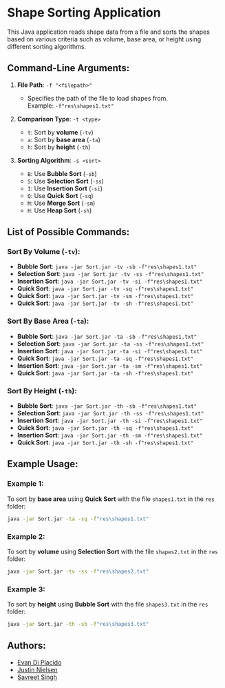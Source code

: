 # Shape Sorting Application

This Java application reads shape data from a file and sorts the shapes based on various criteria such as volume, base area, or height using different sorting algorithms.

## Command-Line Arguments:

1. **File Path**: `-f "<filepath>"`  
   - Specifies the path of the file to load shapes from.  
   Example: `-f"res\shapes1.txt"`

2. **Comparison Type**: `-t <type>`  
   - `t`: Sort by **volume** (`-tv`)  
   - `a`: Sort by **base area** (`-ta`)  
   - `h`: Sort by **height** (`-th`)

3. **Sorting Algorithm**: `-s <sort>`  
   - `B`: Use **Bubble Sort** (`-sb`)  
   - `S`: Use **Selection Sort** (`-ss`)  
   - `I`: Use **Insertion Sort** (`-si`)  
   - `Q`: Use **Quick Sort** (`-sq`)
   - `M`: Use **Merge Sort** (`-sm`)
   - `H`: Use **Heap Sort** (`-sh`)

## List of Possible Commands:

### Sort By Volume (`-tv`):
- **Bubble Sort**: `java -jar Sort.jar -tv -sb -f"res\shapes1.txt"`
- **Selection Sort**: `java -jar Sort.jar -tv -ss -f"res\shapes1.txt"`
- **Insertion Sort**: `java -jar Sort.jar -tv -si -f"res\shapes1.txt"`
- **Quick Sort**: `java -jar Sort.jar -tv -sq -f"res\shapes1.txt"`
- **Quick Sort**: `java -jar Sort.jar -tv -sm -f"res\shapes1.txt"`
- **Quick Sort**: `java -jar Sort.jar -tv -sh -f"res\shapes1.txt"`

### Sort By Base Area (`-ta`):
- **Bubble Sort**: `java -jar Sort.jar -ta -sb -f"res\shapes1.txt"`
- **Selection Sort**: `java -jar Sort.jar -ta -ss -f"res\shapes1.txt"`
- **Insertion Sort**: `java -jar Sort.jar -ta -si -f"res\shapes1.txt"`
- **Quick Sort**: `java -jar Sort.jar -ta -sq -f"res\shapes1.txt"`
- **Insertion Sort**: `java -jar Sort.jar -ta -sm -f"res\shapes1.txt"`
- **Quick Sort**: `java -jar Sort.jar -ta -sh -f"res\shapes1.txt"`

### Sort By Height (`-th`):
- **Bubble Sort**: `java -jar Sort.jar -th -sb -f"res\shapes1.txt"`
- **Selection Sort**: `java -jar Sort.jar -th -ss -f"res\shapes1.txt"`
- **Insertion Sort**: `java -jar Sort.jar -th -si -f"res\shapes1.txt"`
- **Quick Sort**: `java -jar Sort.jar -th -sq -f"res\shapes1.txt"`
- **Insertion Sort**: `java -jar Sort.jar -th -sm -f"res\shapes1.txt"`
- **Quick Sort**: `java -jar Sort.jar -th -sh -f"res\shapes1.txt"`

## Example Usage:
### Example 1:
To sort by **base area** using **Quick Sort** with the file `shapes1.txt` in the `res` folder:
```bash
java -jar Sort.jar -ta -sq -f"res\shapes1.txt"
```

### Example 2:
To sort by **volume** using **Selection Sort** with the file `shapes2.txt` in the `res` folder:
```bash
java -jar Sort.jar -tv -ss -f"res\shapes2.txt"
```

### Example 3:
To sort by **height** using **Bubble Sort** with the file `shapes3.txt` in the `res` folder:
```bash
java -jar Sort.jar -th -sb -f"res\shapes3.txt"
```

## Authors:
- [Evan Di Placido](https://github.com/Evan260)
- [Justin Nielsen](https://github.com/TortoiseGhos)
- [Savreet Singh](https://github.com/aulakh-savreet)
